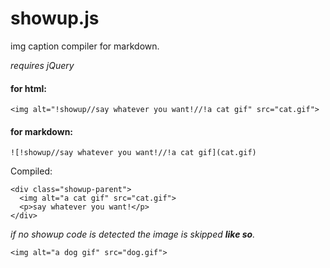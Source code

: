 # showup.js
img caption compiler for markdown.

_requires jQuery_

#### for html:

`<img alt="!showup//say whatever you want!//!a cat gif" src="cat.gif">`


#### for markdown:

`![!showup//say whatever you want!//!a cat gif](cat.gif)`

Compiled:

```
<div class="showup-parent">
  <img alt="a cat gif" src="cat.gif">
  <p>say whatever you want!</p>
</div>
```
_if no showup code is detected the image is skipped **like so**._
```
<img alt="a dog gif" src="dog.gif">
```
